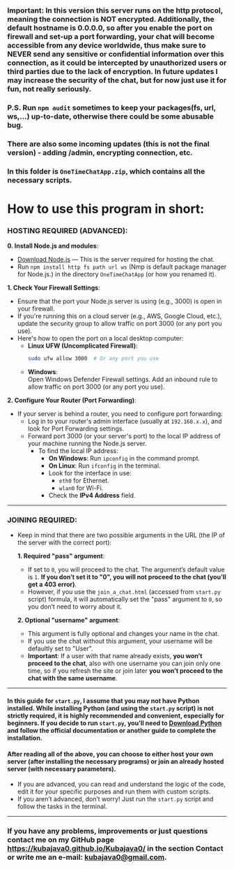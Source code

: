 ### **Important:** In this version this server runs on the **http** protocol, meaning the connection is **NOT encrypted**. Additionally, the default hostname is 0.0.0.0, so after you enable the port on firewall and set-up a port forwarding, your chat will become accessible from any device worldwide, thus make sure to **NEVER send any sensitive or confidential information over this connection**, as it could be intercepted by unauthorized users or third parties due to the lack of encryption. In future updates I may increase the security of the chat, but for now just use it for fun, not really seriously.
### P.S. Run `npm audit` sometimes to keep your packages(fs, url, ws,...) up-to-date, otherwise there could be some abusable bug.

### There are also some incoming updates (this is not the final version) - adding /admin, encrypting connection, etc.
### In this folder is `OneTimeChatApp.zip`, which contains all the necessary scripts.

# How to use this program in short:

### HOSTING REQUIRED (ADVANCED):

**0. Install Node.js and modules**:  
   - [Download Node.js](https://nodejs.org) — This is the server required for hosting the chat.
   - Run `npm install http fs path url ws` (Nmp is default package manager for Node.js.) in the directory `OneTimeChatApp` (or how you renamed it).

**1. Check Your Firewall Settings**:  
   - Ensure that the port your Node.js server is using (e.g., 3000) is open in your firewall.  
   - If you're running this on a cloud server (e.g., AWS, Google Cloud, etc.), update the security group to allow traffic on port 3000 (or any port you use).  
   - Here's how to open the port on a local desktop computer:  
     - **Linux UFW (Uncomplicated Firewall)**:  
       ```bash
       sudo ufw allow 3000  # Or any port you use
       ```
     - **Windows**:  
       Open Windows Defender Firewall settings. Add an inbound rule to allow traffic on port 3000 (or any port you use).

**2. Configure Your Router (Port Forwarding)**:  
   - If your server is behind a router, you need to configure port forwarding:  
     - Log in to your router's admin interface (usually at `192.168.x.x`), and look for Port Forwarding settings.  
     - Forward port 3000 (or your server's port) to the local IP address of your machine running the Node.js server.
       - To find the local IP address:
         - **On Windows**: Run `ipconfig` in the command prompt.
         - **On Linux**: Run `ifconfig` in the terminal.
         - Look for the interface in use:  
            - `eth0` for Ethernet.
            - `wlan0` for Wi-Fi.
         - Check the **IPv4 Address** field.

---

### JOINING REQUIRED:

- Keep in mind that there are two possible arguments in the URL (the IP of the server with the correct port):  

  **1. Required "pass" argument**:  
     - If set to `0`, you will proceed to the chat. The argument’s default value is `1`. **If you don’t set it to "0", you will not proceed to the chat (you’ll get a 403 error)**.  
     - However, if you use the `join_a_chat.html` (accessed from `start.py` script) formula, it will automatically set the "pass" argument to `0`, so you don’t need to worry about it.  

  **2. Optional "username" argument**:  
     - This argument is fully optional and changes your name in the chat.  
     - If you use the chat without this argument, your username will be defaultly set to "User".  
    - **Important**: If a user with that name already exists, **you won’t proceed to the chat**, also with one username you can join only one time, so if you refresh the site or join later **you won’t proceed to the chat with the same username**.

---

#### In this guide for `start.py`, I assume that you may not have **Python** installed. While installing Python (and using the `start.py` script) is not strictly required, it is highly recommended and convenient, especially for beginners. If you decide to run `start.py`, you’ll need to [Download Python](https://www.python.org/) and follow the official documentation or another guide to complete the installation.

#### After reading all of the above, you can choose to either host your own server (after installing the necessary programs) or join an already hosted server (with necessary parameters).

- If you are advanced, you can read and understand the logic of the code, edit it for your specific purposes and run them with custom scripts.
- If you aren’t advanced, don’t worry! Just run the `start.py` script and follow the tasks in the terminal.

---

### If you have any problems, improvements or just questions contact me on my GitHub page **https://kubajava0.github.io/Kubajava0/** in the section **Contact** or write me an e-mail: **kubajava0@gmail.com**.
